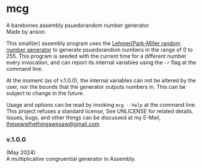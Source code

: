 # mcg

A barebones assembly psuedorandom number generator.  
Made by anson.

This small(er) assembly program uses the [Lehmer/Park-Miller random number generator](https://en.wikipedia.org/wiki/Lehmer_random_number_generator)
to generate psuedorandom numbers in the range of 0 to 255.
This program is seeded with the current time for a different
number every invocation, and can report its internal variables
using the `-r` flag at the command line.

At the moment (as of v.1.0.0), the internal variables can not be
altered by the user, nor the bounds that the generator outputs
numbers in. This can be subject to change in the future.

Usage and options can be read by invoking `mcg --help` at the
command line. This project refuses a standard license, See UNLICENSE for
related details. Issues, bugs, and other things can be discussed
at my E-Mail, <thesearethethingswesaw@gmail.com>

### v.1.0.0

(May 2024)  
A multiplicative congruential generator in Assembly.
